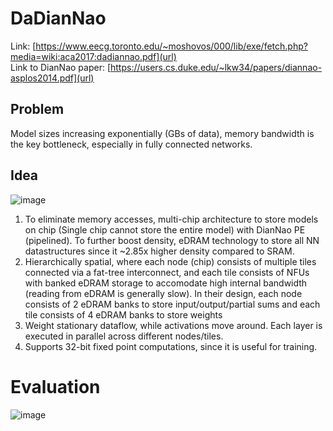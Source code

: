 # DaDianNao

Link: [https://www.eecg.toronto.edu/~moshovos/000/lib/exe/fetch.php?media=wiki:aca2017:dadiannao.pdf](url)  
Link to DianNao paper: [https://users.cs.duke.edu/~lkw34/papers/diannao-asplos2014.pdf](url)
## Problem
Model sizes increasing exponentially (GBs of data), memory bandwidth is the key bottleneck, especially in fully connected networks.

## Idea
![image](https://github.com/tanvisharma/papers/assets/10654294/72b6b925-bfaa-4638-834e-d8232581d3e9)
1. To eliminate memory accesses, multi-chip architecture to store models on chip (Single chip cannot store the entire model) with DianNao PE (pipelined). To further boost density, eDRAM technology to store all NN datastructures since it ~2.85x higher density compared to SRAM.
2. Hierarchically spatial, where each node (chip) consists of multiple tiles connected via a fat-tree interconnect, and each tile consists of NFUs with banked eDRAM storage to accomodate high internal bandwidth (reading from eDRAM is generally slow). In their design, each node consists of 2 eDRAM banks to store input/output/partial sums and each tile consists of 4 eDRAM banks to store weights
3. Weight stationary dataflow, while activations move around. Each layer is executed in parallel across different nodes/tiles.
4. Supports 32-bit fixed point computations, since it is useful for training.
# Evaluation

![image](https://github.com/tanvisharma/papers/assets/10654294/6c2c3270-2aa7-429c-9c35-8ac353de3d28)


